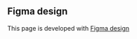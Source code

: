 ## Figma design

This page is developed with
[Figma design](<https://www.figma.com/file/tlGrYNQkplNXfoHnnlM0T5/)))))-(Copy)?type=whiteboard&node-id=0-1&t=ndPiKsEz2SNF11tw-0>)
